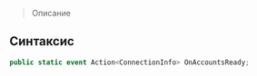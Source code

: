 
> Описание

## Синтаксис
```csharp
public static event Action<ConnectionInfo> OnAccountsReady;
```
